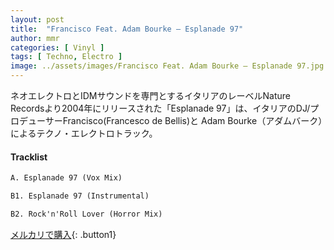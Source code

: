 ```yaml
---
layout: post
title:  "Francisco Feat. Adam Bourke – Esplanade 97"
author: mmr
categories: [ Vinyl ]
tags: [ Techno, Electro ]
image: ../assets/images/Francisco Feat. Adam Bourke – Esplanade 97.jpg
---
```


ネオエレクトロとIDMサウンドを専門とするイタリアのレーベルNature Recordsより2004年にリリースされた「Esplanade 97」は、イタリアのDJ/プロデューサーFrancisco(Francesco de Bellis)と Adam Bourke（アダムバーク）によるテクノ・エレクトロトラック。

#### Tracklist
```md
A. Esplanade 97 (Vox Mix)

B1. Esplanade 97 (Instrumental)

B2. Rock'n'Roll Lover (Horror Mix)
```

[メルカリで購入](https://jp.mercari.com/item/m23721600621){: .button1}

